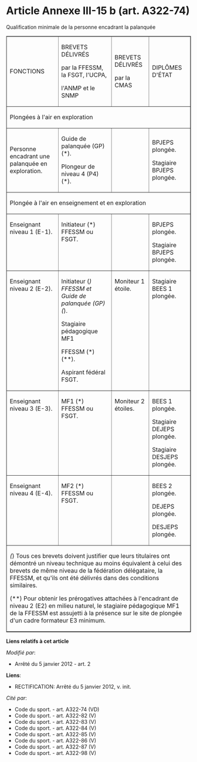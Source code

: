 # Article Annexe III-15 b (art. A322-74)

Qualification minimale de la personne encadrant la palanquée

<table width="680" border="1" cellpadding="0">
  <tbody>
    <tr>
      <td>

FONCTIONS

</td>
      <td>

BREVETS DÉLIVRÉS

par la FFESSM, la FSGT, l'UCPA,

l'ANMP et le SNMP

</td>
      <td>

BREVETS DÉLIVRÉS

par la CMAS

</td>
      <td>

DIPLÔMES D'ÉTAT

</td>
    </tr>
    <tr>
      <td colspan="4">

Plongées à l'air en exploration

</td>
    </tr>
    <tr>
      <td>

Personne encadrant une palanquée en exploration.

</td>
      <td>

Guide de palanquée (GP) (*).

Plongeur de niveau 4 (P4) (*).

</td>
      <td>
      </td><td>

BPJEPS plongée.

Stagiaire BPJEPS plongée.

</td>
    </tr>
    <tr>
      <td colspan="4">

Plongée à l'air en enseignement et en exploration

</td>
    </tr>
    <tr>
      <td valign="top">

Enseignant niveau 1 (E-1).

</td>
      <td valign="top">

Initiateur (*) FFESSM ou FSGT.

</td>
      <td valign="top">
      </td><td valign="top">

BPJEPS plongée.

Stagiaire BPJEPS plongée.

</td>
    </tr>
    <tr>
      <td valign="top">

Enseignant niveau 2 (E-2).

</td>
      <td valign="top">

Initiateur (*) FFESSM et Guide de palanquée (GP) (*).

Stagiaire pédagogique MF1

FFESSM (*) (**).

Aspirant fédéral FSGT.

</td>
      <td valign="top">

Moniteur 1 étoile.

</td>
      <td valign="top">

Stagiaire BEES 1 plongée.

</td>
    </tr>
    <tr>
      <td valign="top">

Enseignant niveau 3 (E-3).

</td>
      <td valign="top">

MF1 (*) FFESSM ou FSGT.

</td>
      <td valign="top">

Moniteur 2 étoiles.

</td>
      <td valign="top">

BEES 1 plongée.

Stagiaire DEJEPS plongée.

Stagiaire DESJEPS plongée.

</td>
    </tr>
    <tr>
      <td valign="top">

Enseignant niveau 4 (E-4).

</td>
      <td valign="top">

MF2 (*) FFESSM ou FSGT.

</td>
      <td valign="top">
      </td><td valign="top">

BEES 2 plongée.

DEJEPS plongée.

DESJEPS plongée.

</td>
    </tr>
    <tr>
      <td colspan="4">

*(*) Tous ces brevets doivent justifier que leurs titulaires ont démontré un niveau technique au moins équivalent à celui des
brevets de même niveau de la fédération délégataire, la FFESSM, et qu'ils ont été délivrés dans des conditions similaires.

(**) Pour obtenir les prérogatives attachées à l'encadrant de niveau 2 (E2) en milieu naturel, le stagiaire pédagogique MF1
de la FFESSM est assujetti à la présence sur le site de plongée d'un cadre formateur E3 minimum.

</td>
    </tr>
  </tbody>
</table>

**Liens relatifs à cet article**

_Modifié par_:

  - Arrêté du 5 janvier 2012 - art. 2

**Liens**:

  - RECTIFICATION: Arrêté du 5 janvier 2012, v. init.

_Cité par_:

  - Code du sport. - art. A322-74 (VD)
  - Code du sport. - art. A322-82 (V)
  - Code du sport. - art. A322-83 (V)
  - Code du sport. - art. A322-84 (V)
  - Code du sport. - art. A322-85 (V)
  - Code du sport. - art. A322-86 (V)
  - Code du sport. - art. A322-87 (V)
  - Code du sport. - art. A322-98 (V)
